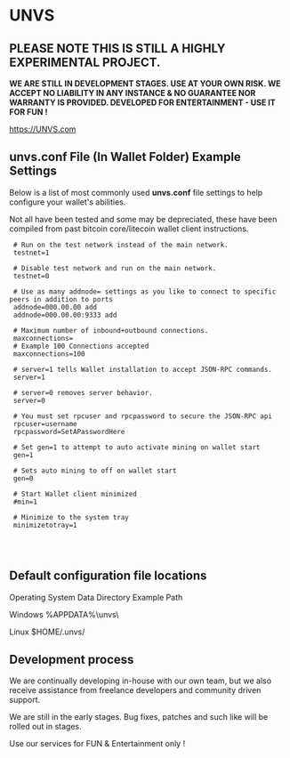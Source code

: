 UNVS 
=============

<b>PLEASE NOTE THIS IS STILL A HIGHLY EXPERIMENTAL PROJECT. 
----------------
WE ARE STILL IN DEVELOPMENT STAGES. USE AT YOUR OWN RISK. WE ACCEPT NO LIABILITY IN ANY INSTANCE & NO GUARANTEE NOR WARRANTY IS PROVIDED. DEVELOPED FOR ENTERTAINMENT - USE IT FOR FUN !</b>

https://UNVS.com


unvs.conf File (In Wallet Folder) Example Settings
----------------

Below is a list of most commonly used **unvs.conf** file settings to help configure your wallet's abilities.

Not all have been tested and some may be depreciated, these have been compiled from past bitcoin core/litecoin wallet client instructions.

```
 # Run on the test network instead of the main network.
 testnet=1
 
 # Disable test network and run on the main network.
 testnet=0
 
 # Use as many addnode= settings as you like to connect to specific peers in addition to ports
 addnode=000.00.00 add
 addnode=000.00.00:9333 add

 # Maximum number of inbound+outbound connections.
 maxconnections=
 # Example 100 Connections accepted
 maxconnections=100
 
 # server=1 tells Wallet installation to accept JSON-RPC commands.
 server=1
 
 # server=0 removes server behavior.
 server=0
 
 # You must set rpcuser and rpcpassword to secure the JSON-RPC api
 rpcuser=username
 rpcpassword=SetAPasswordHere
 
 # Set gen=1 to attempt to auto activate mining on wallet start
 gen=1
 
 # Sets auto mining to off on wallet start
 gen=0
 
 # Start Wallet client minimized
 #min=1
 
 # Minimize to the system tray
 minimizetotray=1
 
 
 
```

Default configuration file locations
-----------------------------------

Operating System	Data Directory	Example Path

Windows	%APPDATA%\unvs\	

Linux	$HOME/.unvs/



Development process
-------------------

We are continually developing in-house with our own team, but we also receive assistance from freelance developers and community driven support.

We are still in the early stages. Bug fixes, patches and such like will be rolled out in stages. 

Use our services for FUN & Entertainment only !
